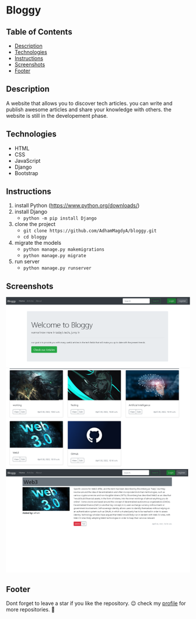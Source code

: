# Bloggy

## Table of Contents

* [Description](#description)
* [Technologies](#technologies)
* [Instructions](#instructions)
* [Screenshots](#screenshots)
* [Footer](#footer)

## Description

A website that allows you to discover tech articles. you can write and publish awesome articles and share your knowledge with others. the website is still in the developement phase.

## Technologies

- HTML
- CSS
- JavaScript
- Django
- Bootstrap

## Instructions

1. install Python (https://www.python.org/downloads/)
2. install Django
    * `python -m pip install Django`
3. clone the project
    * `git clone https://github.com/AdhamMagdyA/bloggy.git`
    * `cd bloggy`
4. migrate the models
    * `python manage.py makemigrations`
    * `python manage.py migrate`
5. run server
    * `python manage.py runserver`


## Screenshots

![welcome page](https://github.com/AdhamMagdyA/Bloggy/blob/main/screenshots/1.PNG)
![articles](https://github.com/AdhamMagdyA/Bloggy/blob/main/screenshots/2.PNG)
![article details](https://github.com/AdhamMagdyA/Bloggy/blob/main/screenshots/3.png)


## Footer
Dont forget to leave a star if you like the repository. 😉
check my [profile](https://github.com/AdhamMagdyA) for more repositories. 🤩

